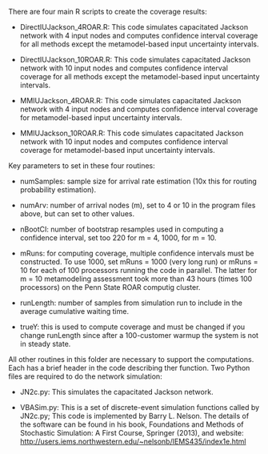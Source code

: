 There are four main R scripts to create the coverage results:

* DirectIUJackson_4ROAR.R:
  This code simulates capacitated Jackson network with 4 input nodes and computes confidence interval coverage for all methods except the metamodel-based input uncertainty intervals.

* DirectIUJackson_10ROAR.R:
  This code simulates capacitated Jackson network with 10 input nodes and computes confidence interval coverage for all methods except the metamodel-based input uncertainty intervals.

* MMIUJackson_4ROAR.R:
This code simulates capacitated Jackson network with 4 input nodes and computes confidence interval coverage for metamodel-based input uncertainty intervals.

* MMIUJackson_10ROAR.R: 
This code simulates capacitated Jackson network with 10 input nodes and computes confidence interval coverage for metamodel-based input uncertainty intervals.

Key parameters to set in these four routines:

* numSamples: sample size for arrival rate estimation (10x this for routing probability estimation).

* numArv: number of arrival nodes (m), set to 4 or 10 in the program files above, but can set to other values.

* nBootCI: number of bootstrap resamples used in computing a confidence interval, set too 220 for m = 4, 1000, for m = 10.

* mRuns: for computing coverage, multiple confidence intervals must be constructed. To use 1000, set mRuns = 1000 (very long run) or mRuns = 10 for each of 100 processors running the code in parallel. The latter for m = 10 metamodeling assessment took more than 43 hours (times 100 processors) on the Penn State ROAR computig cluster.

* runLength: number of samples from simulation run to include in the average cumulative waiting time.

* trueY: this is used to compute coverage and must be changed if you change runLength since after a 100-customer warmup the system is not in steady state.


All other routines in this folder are necessary to support the computations. Each has a brief header in the code describing ther function. Two Python files are required to do the network simulation:

* JN2c.py: This simulates the capacitated Jackson network.

* VBASim.py: This is a set of discrete-event simulation functions called by JN2c.py; This code is implemented by Barry L. Nelson. The details of the software can be found in his book, Foundations and Methods of Stochastic Simulation: A First Course, Springer (2013), and website: http://users.iems.northwestern.edu/~nelsonb/IEMS435/index1e.html
